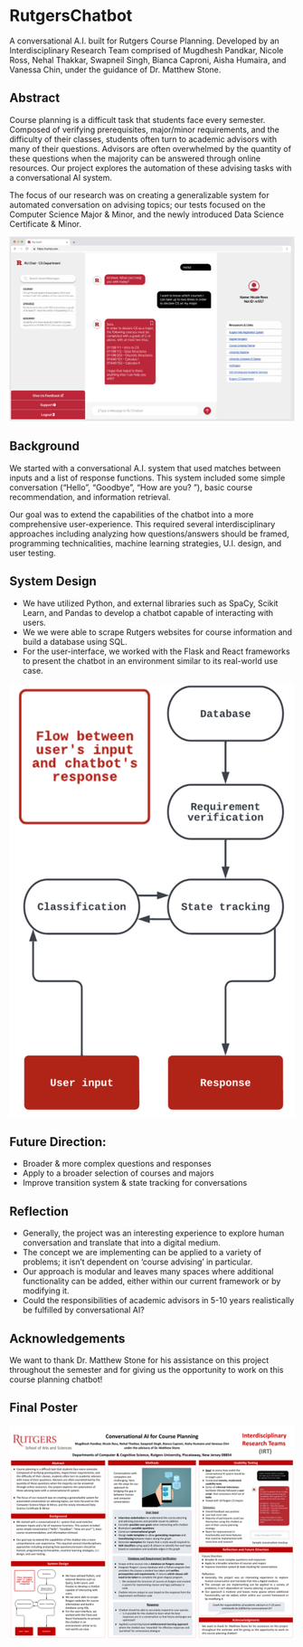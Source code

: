 # RutgersChatbot

A conversational A.I. built for Rutgers Course Planning. Developed by an Interdisciplinary Research Team comprised of Mugdhesh Pandkar, Nicole Ross, Nehal Thakkar, Swapneil Singh, Bianca Caproni, Aisha Humaira, and Vanessa Chin, under the guidance of Dr. Matthew Stone.

## Abstract
Course planning is a difficult task that students face every semester. Composed of verifying prerequisites, major/minor requirements, and the difficulty of their classes, students often turn to academic advisors with many of their questions. Advisors are often overwhelmed by the quantity of these questions when the majority can be answered through online resources. Our project explores the automation of these advising tasks with a conversational AI system. 

The focus of our research was on creating a generalizable system for automated conversation on advising topics; our tests focused on the Computer Science Major & Minor, and the newly introduced Data Science Certificate & Minor.

![Design Mockup](designMockup.png)


## Background

We started with a conversational A.I. system that used matches between inputs and a list of response functions. This system included some simple conversation (“Hello”, “Goodbye”, “How are you? ”), basic course recommendation, and information retrieval. 

Our goal was to extend the capabilities of the chatbot into a more comprehensive user-experience. This required several interdisciplinary approaches including analyzing how questions/answers should be framed, programming technicalities, machine learning strategies, U.I. design, and user testing. 

## System Design

- We have utilized Python, and external libraries such as SpaCy, Scikit Learn, and Pandas to develop a chatbot capable of interacting with users. 
- We we were able to scrape Rutgers websites for course information and build a database using SQL.
- For the user-interface, we worked with the Flask and React frameworks to present the chatbot in an environment similar to its real-world use case.

![System Design](systemDesign.png)

## Future Direction:
- Broader & more complex questions and responses
- Apply to a broader selection of courses and majors
- Improve transition system & state tracking for conversations

## Reflection
- Generally, the project was an interesting experience to explore human conversation and translate that into a digital medium.
- The concept we are implementing can be applied to a variety of problems; it isn’t dependent on ‘course advising’ in particular.
- Our approach is modular and leaves many spaces where additional functionality can be added, either within our current framework or by modifying it.
- Could the responsibilities of academic advisors in 5-10 years realistically be fulfilled by conversational AI?


## Acknowledgements
We want to thank Dr. Matthew Stone for his assistance on this project throughout the semester and for giving us the opportunity to work on this course planning chatbot!


## Final Poster
![Final Poster](IRT_Poster.png)